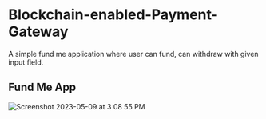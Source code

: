 
# Blockchain-enabled-Payment-Gateway

A simple fund me application where user can fund, can withdraw with given input field. 


## Fund Me App  
 
![Screenshot 2023-05-09 at 3 08 55 PM](https://user-images.githubusercontent.com/113882904/237057991-11637bec-8406-403e-960b-f3113a05ac98.jpeg)


